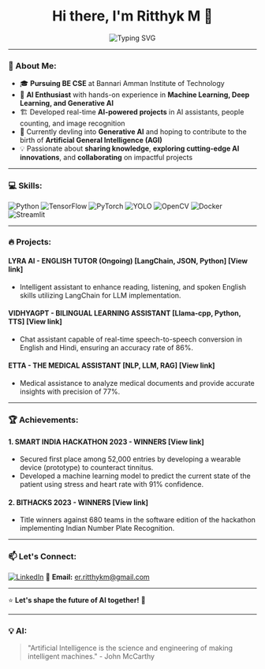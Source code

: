 
<h1 align="center">Hi there, I'm Ritthyk M 👋</h1>

<p align="center">
  <img src="https://readme-typing-svg.herokuapp.com?font=Fira+Code&weight=600&size=22&pause=1000&color=F7A41D&center=true&vCenter=true&width=650&lines=AI+Evangelist+%7C+ML+%E2%86%92+DL+%E2%86%92+Generative+AI;Thriving+to+Gain+Deep+Insights+into+AI;Passionate+About+Contributing+to+the+AI+Community;Dreaming+of+AGI+and+its+Impact+on+the+World" alt="Typing SVG" />
</p>

---

### 🚀 About Me:

- 🎓 **Pursuing BE CSE** at Bannari Amman Institute of Technology
- 🤖 **AI Enthusiast** with hands-on experience in **Machine Learning, Deep Learning, and Generative AI**
- 🏗️ Developed real-time **AI-powered projects** in AI assistants, people counting, and image recognition
- 🔬 Currently devling into **Generative AI** and hoping to contribute to the birth of **Artificial General Intelligence (AGI)**
- 💡 Passionate about **sharing knowledge**, **exploring cutting-edge AI innovations**, and **collaborating** on impactful projects

---

### 💻 Skills:

![Python](https://img.shields.io/badge/Python-3776AB?style=for-the-badge&logo=python&logoColor=white)
![TensorFlow](https://img.shields.io/badge/TensorFlow-FF6F00?style=for-the-badge&logo=tensorflow&logoColor=white)
![PyTorch](https://img.shields.io/badge/PyTorch-EE4C2C?style=for-the-badge&logo=pytorch&logoColor=white)
![YOLO](https://img.shields.io/badge/YOLO-00FFFF?style=for-the-badge&logo=yolo&logoColor=black)
![OpenCV](https://img.shields.io/badge/OpenCV-5C3EE8?style=for-the-badge&logo=opencv&logoColor=white)
![Docker](https://img.shields.io/badge/Docker-2496ED?style=for-the-badge&logo=docker&logoColor=white)
![Streamlit](https://img.shields.io/badge/Streamlit-FF4B4B?style=for-the-badge&logo=streamlit&logoColor=white)

---

### 🔥 Projects:

#### **LYRA AI - ENGLISH TUTOR (Ongoing) [LangChain, JSON, Python]** [View link]
- Intelligent assistant to enhance reading, listening, and spoken English skills utilizing LangChain for LLM implementation.

#### **VIDHYAGPT - BILINGUAL LEARNING ASSISTANT [Llama-cpp, Python, TTS]** [View link]
- Chat assistant capable of real-time speech-to-speech conversion in English and Hindi, ensuring an accuracy rate of 86%.

#### **ETTA - THE MEDICAL ASSISTANT [NLP, LLM, RAG]** [View link]
- Medical assistance to analyze medical documents and provide accurate insights with precision of 77%.

---

### 🏆 Achievements:

#### **1. SMART INDIA HACKATHON 2023 - WINNERS** [View link]
- Secured first place among 52,000 entries by developing a wearable device (prototype) to counteract tinnitus.
- Developed a machine learning model to predict the current state of the patient using stress and heart rate with 91% confidence.

#### **2. BITHACKS 2023 - WINNERS** [View link]
- Title winners against 680 teams in the software edition of the hackathon implementing Indian Number Plate Recognition.

---

### 📫 Let's Connect:

[![LinkedIn](https://img.shields.io/badge/LinkedIn-%230077B5.svg?style=for-the-badge&logo=linkedin&logoColor=white)](https://www.linkedin.com/in/ritthyk-m/)
📧 **Email:** er.ritthykm@gmail.com

---

⭐ **Let's shape the future of AI together!** 🚀

---

### 💡 AI:
> "Artificial Intelligence is the science and engineering of making intelligent machines." - John McCarthy
